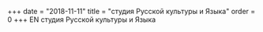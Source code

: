 +++
date = "2018-11-11"
title = "студия Русской культуры и Языка"
order = 0
+++
EN
студия Русской культуры и Языка
